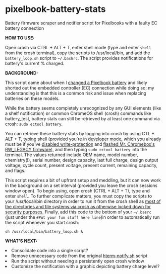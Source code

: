 # pixelbook-battery-stats
Battery firmware scraper and notifier script for Pixelbooks with a faulty EC battery connection

<b>HOW TO USE:</b>
<p>Open crosh via CTRL + ALT + T, enter shell mode (type and enter <code>shell</code> from the crosh terminal), copy the scripts to /usr/local/bin, and add the <code>battery_loop.sh</code> script to <code>~/.bashrc</code>. The script provides notifications for battery's current % charged.</p>


<b>BACKGROUND:</b>

<p>This script came about when I <a href=https://www.ifixit.com/Guide/Google+Pixelbook+Battery+(Back+Panel)+Replacement/103036>changed a Pixelbook battery</a> and likely shorted out the embedded controller (EC) connection while doing so; my understanding is that this is a common risk and issue when replacing batteries on these models.</p>
<p>While the battery seems completely unrecognized by any GUI elements (like a shelf notification) or common ChromeOS shell (crosh) commands like battery_test, battery stats can still be retrieved by at least one command via crosh: <code>sudo ectool battery</code>.</p>
<p>You can retrieve these battery stats by logging into crosh by using CTL + ALT + T, typing shell (provided you're in <a href=https://mrchromebox.tech/#devmode>developer mode</a>, which you already must be if you've <a href=https://wiki.mrchromebox.tech/Firmware_Write_Protect>disabled write-protection</a> and <a href=https://mrchromebox.tech/#fwscript>flashed Mr. Chromebox's RW_LEGACY firmware</a>), and then typing <code>sudo ectool battery</code> into the terminal. The values returned include OEM name, model number, chemistry(!), serial number, design capacity, last full charge, design output voltage, cycle count, present voltage, present current, remaining capacity, and flags.</p>
<p>This script requires a bit of upfront setup and meddling, but it can now work in the background on a set interval (provided you leave the crosh sessions window open). To begin using, open crosh (CTRL + ALT + T), type and enter <code>shell</code>. To further complicate matters, you must copy the scripts to your /usr/local/bin directory in order to run it from the crosh shell as <a href=https://chromium.googlesource.com/chromiumos/docs/+/master/security/noexec_shell_scripts.md>most of the directories and file systems via crosh as otherwise locked down for security purposes.</a> Finally, add this code to the bottom of your <code>~/.basrc</code> (just under the <code>#Put your fun stuff here line</code>)in order to automatically run the script whenever you start crosh:<p>
  <code>sh /usr/local/bin/battery_loop.sh &</code></p>
<b>WHAT'S NEXT:</b>
<p></p>
<li>Consolidate code into a single script?</li>
<li>Remove unnecessary code from the original <a href=https://chromium.googlesource.com/apps/libapps/+/HEAD/hterm/etc/hterm-notify.sh>hterm-notify.sh</a> script</li>
<li>Run the script without needing a persistently open crosh window</li>
<li>Customize the notification with a graphic depicting battery charge level?</li>
